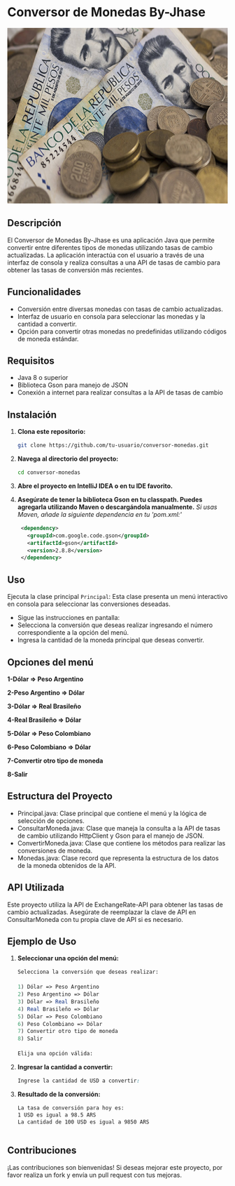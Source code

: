 # Conversor de Monedas By-Jhase

<p align="center">
<img src="imagen.jpg" alt="Logo" width="850" height="400"/>
</p>

## Descripción

El Conversor de Monedas By-Jhase es una aplicación Java que permite convertir entre diferentes tipos de monedas utilizando tasas de cambio actualizadas. 
La aplicación interactúa con el usuario a través de una interfaz de consola y realiza consultas a una API de tasas de cambio para obtener las tasas de 
conversión más recientes.

## Funcionalidades

- Conversión entre diversas monedas con tasas de cambio actualizadas.
- Interfaz de usuario en consola para seleccionar las monedas y la cantidad a convertir.
- Opción para convertir otras monedas no predefinidas utilizando códigos de moneda estándar.

## Requisitos

- Java 8 o superior
- Biblioteca Gson para manejo de JSON
- Conexión a internet para realizar consultas a la API de tasas de cambio

## Instalación

1. **Clona este repositorio:**

   ```sh
   git clone https://github.com/tu-usuario/conversor-monedas.git

2. **Navega al directorio del proyecto:**

   ```sh
   cd conversor-monedas
   
3. **Abre el proyecto en IntelliJ IDEA o en tu IDE favorito.**

4. **Asegúrate de tener la biblioteca Gson en tu classpath. Puedes agregarla utilizando Maven o descargándola manualmente.**
   *Si usas Maven, añade la siguiente dependencia en tu 'pom.xml:'*

   ```xml
    <dependency>
      <groupId>com.google.code.gson</groupId>
      <artifactId>gson</artifactId>
      <version>2.8.8</version>
    </dependency>

## Uso
<p align="justify">
Ejecuta la clase principal <code>Principal</code>:
Esta clase presenta un menú interactivo en consola para seleccionar las conversiones deseadas.

- Sigue las instrucciones en pantalla:
- Selecciona la conversión que deseas realizar ingresando el número correspondiente a la opción del menú.
- Ingresa la cantidad de la moneda principal que deseas convertir.
</p>

## Opciones del menú

**1-Dólar => Peso Argentino**

**2-Peso Argentino => Dólar**

**3-Dólar => Real Brasileño**

**4-Real Brasileño => Dólar**

**5-Dólar => Peso Colombiano**

**6-Peso Colombiano => Dólar**

**7-Convertir otro tipo de moneda**

**8-Salir**

## Estructura del Proyecto

- Principal.java: Clase principal que contiene el menú y la lógica de selección de opciones.
- ConsultarMoneda.java: Clase que maneja la consulta a la API de tasas de cambio utilizando HttpClient y Gson para el manejo de JSON.
- ConvertirMoneda.java: Clase que contiene los métodos para realizar las conversiones de moneda.
- Monedas.java: Clase record que representa la estructura de los datos de la moneda obtenidos de la API.

## API Utilizada

Este proyecto utiliza la API de ExchangeRate-API para obtener las tasas de cambio actualizadas. Asegúrate de reemplazar la clave de API 
en ConsultarMoneda con tu propia clave de API si es necesario.

## Ejemplo de Uso

1. **Seleccionar una opción del menú:**

   ```mathematica
   Selecciona la conversión que deseas realizar:
   
   1) Dólar => Peso Argentino
   2) Peso Argentino => Dólar
   3) Dólar => Real Brasileño
   4) Real Brasileño => Dólar
   5) Dólar => Peso Colombiano
   6) Peso Colombiano => Dólar
   7) Convertir otro tipo de moneda
   8) Salir

   Elija una opción válida:

2. **Ingresar la cantidad a convertir:**

   ```css
   Ingrese la cantidad de USD a convertir:

3. **Resultado de la conversión:**

   ```less
   La tasa de conversión para hoy es:
   1 USD es igual a 98.5 ARS
   La cantidad de 100 USD es igual a 9850 ARS  
  
## Contribuciones

¡Las contribuciones son bienvenidas! Si deseas mejorar este proyecto, por favor realiza un fork y envía un pull request con tus mejoras.
